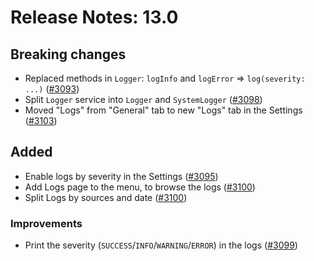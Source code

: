# Release Notes: 13.0

## Breaking changes

- Replaced methods in `Logger`: `logInfo` and `logError` => `log(severity: ...)` ([#3093](https://github.com/GatoGraphQL/GatoGraphQL/pull/3093))
- Split `Logger` service into `Logger` and `SystemLogger` ([#3098](https://github.com/GatoGraphQL/GatoGraphQL/pull/3098))
- Moved "Logs" from "General" tab to new "Logs" tab in the Settings ([#3103](https://github.com/GatoGraphQL/GatoGraphQL/pull/3103))

## Added

- Enable logs by severity in the Settings ([#3095](https://github.com/GatoGraphQL/GatoGraphQL/pull/3095))
- Add Logs page to the menu, to browse the logs ([#3100](https://github.com/GatoGraphQL/GatoGraphQL/pull/3100))
- Split Logs by sources and date ([#3100](https://github.com/GatoGraphQL/GatoGraphQL/pull/3100))

### Improvements

- Print the severity (`SUCCESS`/`INFO`/`WARNING`/`ERROR`) in the logs ([#3099](https://github.com/GatoGraphQL/GatoGraphQL/pull/3099))